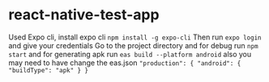 # react-native-test-app

Used Expo cli, install expo cli
`npm install -g expo-cli`
Then run
`expo login` and give your credentials
Go to the project directory and for debug run `npm start` and for generating apk run 
`eas build --platform android` 
also you may need to have change the eas.json
`"production": {
      "android": {
        "buildType": "apk"
      }
    }
    `
